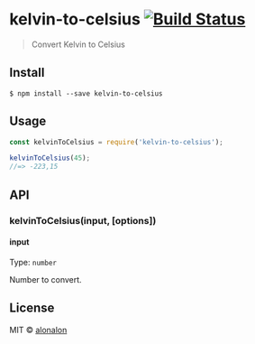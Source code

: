# kelvin-to-celsius [![Build Status](https://travis-ci.org/alonalon/kelvin-to-celsius.svg?branch=master)](https://travis-ci.org/alonalon/kelvin-to-celsius)

> Convert Kelvin to Celsius


## Install

```
$ npm install --save kelvin-to-celsius
```


## Usage

```js
const kelvinToCelsius = require('kelvin-to-celsius');

kelvinToCelsius(45);
//=> -223,15
```


## API

### kelvinToCelsius(input, [options])

#### input

Type: `number`

Number to convert.

## License

MIT © [alonalon](http://github.com/alonalon)
